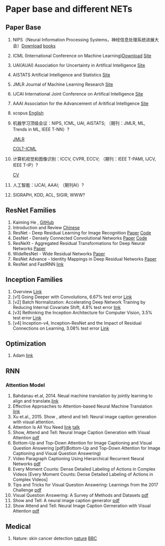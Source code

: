 # Paper base and different NETs

## Paper Base

1. NIPS（Neural Information Processing Systems，神经信息处理系统进展大会）[Download](https://papers.nips.cc/) [books](http://books.nips.cc/)
1. ICML (International Conference on Machine Learning)[Download](http://proceedings.mlr.press/index.html)  [Site](https://icml.cc)
1. UAI(AUAI) Association for Uncertainty in Artifical Intelligence [Site](http://www.auai.org/)
1. AISTATS  Artificial Intelligence and Statistics [Site](http://www.aistats.org/)
1. JMLR  Journal of Machine Learning Research [Site](http://jmlr.org/)
1. IJCAI  International Joint Conference on Artifical Intelligence [Site](http://ijcai.org/)
1. AAAI  Association for the Advancement of Aritifical Intelligence [Site](http://www.aaai.org/home.html)
1. scopus [English](scopus.com)
1. 机器学习顶级会议：NIPS, ICML, UAI, AISTATS;  （期刊：JMLR, ML, Trends in ML, IEEE T-NN）?

   [JMLR](http://jmlr.csail.mit.edu/papers/)

   [COLT-ICML](http://www.cs.mcgill.ca/~colt2009/proceedings.html)

1. 计算机视觉和图像识别：ICCV, CVPR, ECCV;  （期刊：IEEE T-PAMI, IJCV, IEEE T-IP）?

   [CV](http://www.cvpapers.com/index.html)

1. 人工智能：IJCAI, AAAI; （期刊AI）?
1. SIGRAPH, KDD, ACL, SIGIR, WWW?

## ResNet Families

1. Kaiming He , [GitHub](https://github.com/KaimingHe)
1. Introduction and Review [Chinese](https://blog.csdn.net/shwan_ma/article/details/78163921)
1. ResNet - Deep Residual Learning for Image Recognition [Paper](https://arxiv.org/abs/1512.03385) [Code](https://github.com/KaimingHe/deep-residual-networks)
1. DesNet - Densely Connected Convolutional Networks [Paper](https://arxiv.org/abs/1608.06993) [Code](https://github.com/liuzhuang13/DenseNet)
1. ResNeXt - Aggregated Residual Transformations for Deep Neural Networks [Paper](https://arxiv.org/abs/1611.05431)
1. WideResNet - Wide Residual Networks [Paper](https://arxiv.org/abs/1605.07146)
1. ResNet Advance - Identity Mappings in Deep Residual Networks [Paper](https://github.com/KaimingHe/resnet-1k-layers)
1. ResNet and FastRNN [link](https://blog.csdn.net/lanran2/article/details/79057994)

## Inception Families

1. Overview [Link](https://blog.csdn.net/u014114990/article/details/52583912)
1. [v1] Going Deeper with Convolutions, 6.67% test error [Link](http://arxiv.org/abs/1409.4842)
1. [v2] Batch Normalization: Accelerating Deep Network Training by Reducing Internal Covariate Shift, 4.8% test error [link](http://arxiv.org/abs/1502.03167)
1. [v3] Rethinking the Inception Architecture for Computer Vision, 3.5% test error [Link](http://arxiv.org/abs/1512.00567)
1. [v4] Inception-v4, Inception-ResNet and the Impact of Residual Connections on Learning, 3.08% test error [Link](http://arxiv.org/abs/1602.07261)

## Optimization

1. Adam [link](https://arxiv.org/pdf/1412.6980.pdf)


## RNN

### Attention Model

1. Bahdanau et.al, 2014. Neual machine translation by jointly learning to align and translate.[link](https://arxiv.org/abs/1409.0473)
2. Effective Approaches to Attention-based Neural Machine Translation [link](https://arxiv.org/abs/1508.04025)
3. Xu et.al., 2015. Show , attend and tell: Neural image caption generation with visual attention.
4. Attention Is All You Need [link](https://arxiv.org/abs/1706.03762) [talk](https://www.youtube.com/watch?v=rBCqOTEfxvg)
5. Show, Attend and Tell: Neural Image Caption Generation with Visual Attention [pdf](https://arxiv.org/pdf/1502.03044.pdf)
6. Bottom-Up and Top-Down Attention for Image Captioning and Visual Question Answering [pdf](Bottom-Up and Top-Down Attention for Image Captioning and Visual Question Answering)
7. Video Paragraph Captioning Using Hierarchical Recurrent Neural Networks [pdf](https://www.cv-foundation.org/openaccess/content_cvpr_2016/app/S19-04.pdf)
8. Every Moment Counts: Dense Detailed Labeling of Actions in Complex Videos [Every Moment Counts: Dense Detailed Labeling of Actions in Complex Videos]
9. Tips and Tricks for Visual Question Answering: Learnings from the 2017 Challenge [pdf](https://arxiv.org/pdf/1708.02711.pdf)
10. Visual Question Answering: A Survey of Methods and Datasets [pdf](https://arxiv.org/pdf/1607.05910.pdf)
11. Show and Tell: A neural image caption generator [pdf](https://arxiv.org/pdf/1411.4555.pdf)
12. Show Attend and Tell: Neural Image Caption Gerneration with Visual Attention [pdf](https://arxiv.org/pdf/1502.03044.pdf)

## Medical 

1. Nature: skin cancer detection [nature](https://www.nature.com/articles/nature21056.epdf?author_access_token=8oxIcYWf5UNrNpHsUHd2StRgN0jAjWel9jnR3ZoTv0NXpMHRAJy8Qn10ys2O4tuPakXos4UhQAFZ750CsBNMMsISFHIKinKDMKjShCpHIlYPYUHhNzkn6pSnOCt0Ftf6) [BBC](http://www.bbc.com/news/health-38717928) 